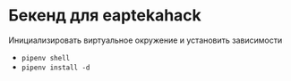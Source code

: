 # Бекенд для eaptekahack

Инициализировать виртуальное окружение и установить зависимости
- `pipenv shell`
- `pipenv install -d`
